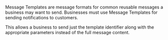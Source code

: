 Message Templates are message formats for common reusable messages a business may want to send. Businesses must use Message Templates for sending notifications to customers.

This allows a business to send just the template identifier along with the appropriate parameters instead of the full message content.